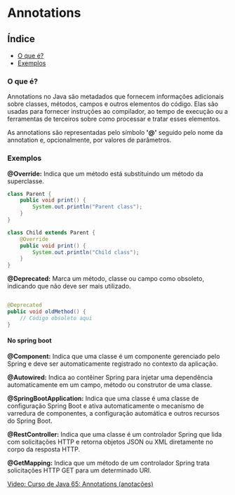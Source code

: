 # Annotations

## Índice
- [O que é?](#o-que-é)
- [Exemplos](#exemplos)

### O que é?
Annotations no Java são metadados que fornecem informações adicionais sobre classes, métodos, campos e outros elementos do código. 
Elas são usadas para fornecer instruções ao compilador, ao tempo de execução ou a ferramentas de terceiros sobre como processar e tratar esses elementos. 

As annotations são representadas pelo símbolo **'@'** seguido pelo nome da annotation e, opcionalmente, por valores de parâmetros.

### Exemplos

**@Override:** Indica que um método está substituindo um método da superclasse.

```java
class Parent {
    public void print() {
        System.out.println("Parent class");
    }
}

class Child extends Parent {
    @Override
    public void print() {
        System.out.println("Child class");
    }
}

```

**@Deprecated:** Marca um método, classe ou campo como obsoleto, indicando que não deve ser mais utilizado.

```java

@Deprecated
public void oldMethod() {
    // Código obsoleto aqui
}
```

#### No spring boot

**@Component:** Indica que uma classe é um componente gerenciado pelo Spring e deve ser automaticamente registrado no contexto da aplicação.

**@Autowired:** Indica ao contêiner Spring para injetar uma dependência automaticamente em um campo, método ou construtor de uma classe.

**@SpringBootApplication:** Indica que uma classe é uma classe de configuração Spring Boot e ativa automaticamente o mecanismo de varredura de componentes, a configuração automática e outros recursos do Spring Boot.

**@RestController:** Indica que uma classe é um controlador Spring que lida com solicitações HTTP e retorna objetos JSON ou XML diretamente no corpo da resposta HTTP.

**@GetMapping:** Indica que um método de um controlador Spring trata solicitações HTTP GET para um determinado URI.

[Video: Curso de Java 65: Annotations (anotações)](https://www.youtube.com/watch?v=6M8EE_oRwtM&ab_channel=LoianeGroner)